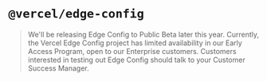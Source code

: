 # `@vercel/edge-config`

> We'll be releasing Edge Config to Public Beta later this year. Currently, the Vercel Edge Config project has limited availability in our Early Access Program, open to our Enterprise customers. Customers interested in testing out Edge Config should talk to your Customer Success Manager.

